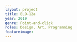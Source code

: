 ```yaml
---
layout: project
title: ELO-12a
year: 2019
genre: Point-and-click
roles: Design, Art, Programming
featureimage: 
---
```

